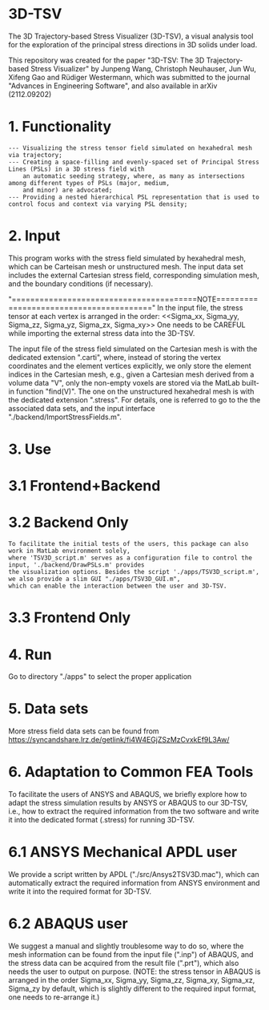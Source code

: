 # 3D-TSV
The 3D Trajectory-based Stress Visualizer (3D-TSV), a visual analysis tool for the exploration 
of the principal stress directions in 3D solids under load.

This repository was created for the paper "3D-TSV: The 3D Trajectory-based Stress Visualizer" 
	by Junpeng Wang, Christoph Neuhauser, Jun Wu, Xifeng Gao and Rüdiger Westermann, 
which was submitted to the journal "Advances in Engineering Software", and also available in arXiv (2112.09202)

# 1. Functionality
	--- Visualizing the stress tensor field simulated on hexahedral mesh via trajectory;
	---	Creating a space-filling and evenly-spaced set of Principal Stress Lines (PSLs) in a 3D stress field with 
		an automatic seeding strategy, where, as many as intersections among different types of PSLs (major, medium, 
		and minor) are advocated;
	--- Providing a nested hierarchical PSL representation that is used to control focus and context via varying PSL density;

# 2. Input
This program works with the stress field simulated by hexahedral mesh, which can be Carteisan mesh or unstructured mesh. The 
input data set includes the external Cartesian stress field, corresponding simulation mesh, and the boundary conditions (if necessary). 

"========================================NOTE========================================"
In the input file, the stress tensor at each vertex is arranged in the order: 
	<<Sigma_xx, Sigma_yy, Sigma_zz, Sigma_yz, Sigma_zx, Sigma_xy>>
One needs to be CAREFUL while importing the external stress data into the 3D-TSV.

The input file of the stress field simulated on the Cartesian mesh is with the dedicated extension ".carti", 
where, instead of storing the vertex coordinates and the element vertices explicitly, we only store the element indices
in the Cartesian mesh, e.g., given a Cartesian mesh derived from a volume data "V", only the non-empty voxels are stored via
the MatLab built-in function "find(V)". The one on the unstructured hexahedral mesh is with the dedicated extension ".stress". 
For details, one is referred to go to the the associated data sets, and the input interface "./backend/ImportStressFields.m".

# 3. Use
# 3.1 Frontend+Backend
	
# 3.2 Backend Only
	To facilitate the initial tests of the users, this package can also work in MatLab environment solely, 
	where 'TSV3D_script.m' serves as a configuration file to control the input, './backend/DrawPSLs.m' provides 
	the visualization options. Besides the script './apps/TSV3D_script.m', we also provide a slim GUI "./apps/TSV3D_GUI.m", 
	which can enable the interaction between the user and 3D-TSV.
# 3.3 Frontend Only
	

# 4. Run
Go to directory "./apps" to select the proper application

# 5. Data sets
More stress field data sets can be found from	https://syncandshare.lrz.de/getlink/fi4W4EGjZSzMzCvxkEf9L3Aw/
	
# 6. Adaptation to Common FEA Tools
To facilitate the users of ANSYS and ABAQUS, we briefly explore how to adapt the stress simulation results by ANSYS or ABAQUS 
to our 3D-TSV, i.e., how to extract the required information from the two software and write it into the dedicated 
format (.stress) for running 3D-TSV.
# 6.1 ANSYS Mechanical APDL user
We provide a script written by APDL ("./src/Ansys2TSV3D.mac"), which can automatically extract the required 
information from ANSYS environment and write it into the required format for 3D-TSV.
# 6.2 ABAQUS user
We suggest a manual and slightly troublesome way to do so, where the mesh information can be found from the input 
file (".inp") of ABAQUS, and the stress data can be acquired from the result file (".prt"), which also needs the user 
to output on purpose. 
(NOTE: the stress tensor in ABAQUS is arranged in the order Sigma_xx, Sigma_yy, Sigma_zz, Sigma_xy, Sigma_xz, Sigma_zy by default,
which is slightly different to the required input format, one needs to re-arrange it.)
